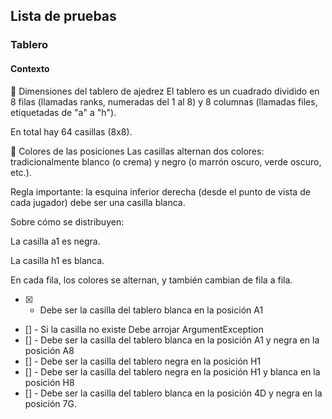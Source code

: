 ## Lista de pruebas



### Tablero
#### Contexto
📏 Dimensiones del tablero de ajedrez
El tablero es un cuadrado dividido en 8 filas (llamadas ranks, numeradas del 1 al 8) y 8 columnas (llamadas files, etiquetadas de "a" a "h").

En total hay 64 casillas (8x8).

🎨 Colores de las posiciones
Las casillas alternan dos colores: tradicionalmente blanco (o crema) y negro (o marrón oscuro, verde oscuro, etc.).

Regla importante: la esquina inferior derecha (desde el punto de vista de cada jugador) debe ser una casilla blanca.

Sobre cómo se distribuyen:

La casilla a1 es negra.

La casilla h1 es blanca.

En cada fila, los colores se alternan, y también cambian de fila a fila.


- [x] - Debe ser la casilla del tablero blanca en la posición A1 
- [] - Si la casilla no existe Debe arrojar ArgumentException 
- [] - Debe ser la casilla del tablero blanca en la posición A1 y negra en la posición A8
- [] - Debe ser la casilla del tablero negra en la posición H1
- [] - Debe ser la casilla del tablero negra en la posición H1 y blanca en la posición H8
- [] - Debe ser la casilla del tablero blanca en la posición 4D y negra en la posición 7G.  